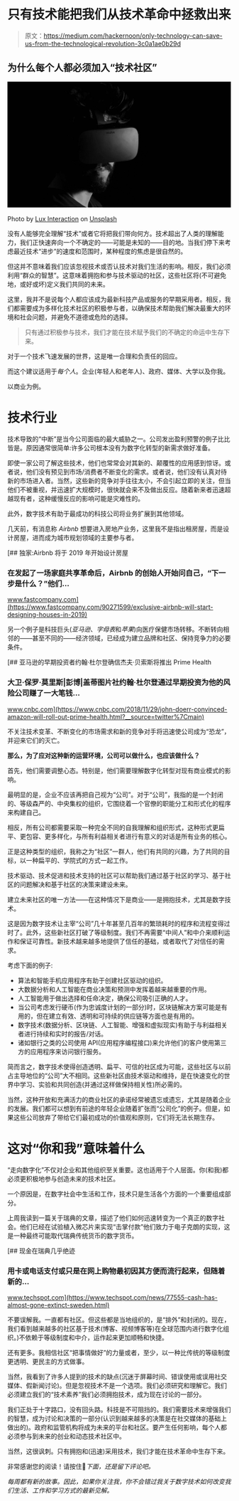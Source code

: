 # 只有技术能把我们从技术革命中拯救出来

> 原文：<https://medium.com/hackernoon/only-technology-can-save-us-from-the-technological-revolution-3c0a1ae0b29d>

## 为什么每个人都必须加入“技术社区”

![](img/9cd62903b8ebb0266d85db61dd68d6fe.png)

Photo by [Lux Interaction](https://unsplash.com/photos/xL3xDwWx7_s?utm_source=unsplash&utm_medium=referral&utm_content=creditCopyText) on [Unsplash](https://unsplash.com/search/photos/virtual?utm_source=unsplash&utm_medium=referral&utm_content=creditCopyText)

没有人能够完全理解“技术”或者它将把我们带向何方。技术超出了人类的理解能力，我们正快速奔向一个不确定的——可能是未知的——目的地。当我们停下来考虑最近技术“进步”的速度和范围时，某种程度的焦虑是很自然的。

但这并不意味着我们应该忽视技术或否认技术对我们生活的影响。相反，我们必须利用“群众的智慧”。这意味着拥抱和参与技术驱动的社区，这些社区将(不可避免地，或好或坏)定义我们共同的未来。

这里，我并不是说每个人都应该成为最新科技产品或服务的早期采用者。相反，我们都需要成为多样化技术社区的积极参与者，以确保技术帮助我们解决最重大的环境和社会问题，并避免不道德或危险的选择。

> 只有通过积极参与技术，我们才能在技术赋予我们的不确定的命运中生存下来。

对于一个技术飞速发展的世界，这是唯一合理和负责任的回应。

而这个建议适用于*每个人*。企业(年轻人和老年人)、政府、媒体、大学以及你我。

以商业为例。

# 技术行业

技术导致的“中断”是当今公司面临的最大威胁之一。公司发出盈利预警的例子比比皆是。原因通常很简单:许多公司根本没有为数字化转型的新需求做好准备。

即使一家公司了解这些技术，他们也常常会对其新的、颠覆性的应用感到惊讶。或者说，他们没有预见到市场/消费者不断变化的需求。或者说，他们没有认真对待新的市场进入者。当然，这些新的竞争对手往往太小，不会引起立即的关注，但当他们不被重视，并迅速扩大规模时，很快就会来不及做出反应。随着新来者迅速超越现有者，这种缓慢反应的影响可能是灾难性的。

此外，数字技术有助于最成功的科技公司将业务扩展到其他领域。

几天前，有消息称 *Airbnb* 想要进入房地产业务，这里我不是指出租房屋，而是设计房屋，进而成为城市规划领域的主要参与者。

[](https://www.fastcompany.com/90271599/exclusive-airbnb-will-start-designing-houses-in-2019) [## 独家:Airbnb 将于 2019 年开始设计房屋

### 在发起了一场家庭共享革命后，Airbnb 的创始人开始问自己，“下一步是什么？”他们…

www.fastcompany.com](https://www.fastcompany.com/90271599/exclusive-airbnb-will-start-designing-houses-in-2019) 

另一个例子是科技巨头(*亚马逊*、*字母表*和*苹果*)向医疗保健市场转移。不断转向相邻的——甚至不同的——经济领域，已经成为建立品牌和社区、保持竞争力的必要条件。

[](https://www.cnbc.com/2018/11/29/john-doerr-convinced-amazon-will-roll-out-prime-health.html?__source=twitter%7Cmain) [## 亚马逊的早期投资者约翰·杜尔登确信杰夫·贝索斯将推出 Prime Health

### 大卫·保罗·莫里斯|彭博|盖蒂图片社约翰·杜尔登通过早期投资为他的风险公司赚了一大笔钱…

www.cnbc.com](https://www.cnbc.com/2018/11/29/john-doerr-convinced-amazon-will-roll-out-prime-health.html?__source=twitter%7Cmain) 

不关注技术变革、不断变化的市场需求和新的竞争对手将迅速使公司成为“恐龙”，并迎来它们的灭亡。

**那么，为了应对这种新的运营环境，公司可以做什么，也应该做什么？**

首先，他们需要调整心态。特别是，他们需要理解数字化转型对现有商业模式的影响。

最明显的是，企业不应该再把自己视为“公司”。对于“公司”，我指的是一个封闭的、等级森严的、中央集权的组织，它围绕着一个官僚的职能分工和形式化的程序来构建自己。

相反，所有公司都需要采取一种完全不同的自我理解和组织形式，这种形式更扁平、更包容、更多样化，与所有利益相关者进行有意义的对话是所有业务的核心。

正是这种类型的组织，我称之为“社区”一群人，他们有共同的兴趣，为了共同的目标，以一种扁平的、学院式的方式一起工作。

技术驱动、技术促进和技术支持的社区可以帮助我们通过基于社区的学习、基于社区的问题解决和基于社区的决策来建设未来。

建立未来社区的唯一方法——在这种情况下是商业——是拥抱技术，尤其是数字技术。

这是因为数字技术让主宰“公司”几十年甚至几百年的繁琐耗时的程序和流程变得过时了。此外，这些新社区打破了等级制度。我们不再需要“中间人”和中介来顺利运作和保证可靠性。新技术越来越多地提供了信任的基础，或者取代了对信任的需求。

考虑下面的例子:

*   算法和智能手机应用程序有助于创建社区驱动的组织。
*   大数据分析和人工智能在商业决策和预测中发挥着越来越重要的作用。
*   人工智能用于做出选择和任命决定，确保公司吸引正确的人才。
*   当公司考虑发行硬币(作为忠诚度计划的一部分)时，区块链解决方案可能是有用的，但在建立有效、透明和可持续的供应链等方面也是有用的。
*   数字技术(数据分析、区块链、人工智能、增强和虚拟现实)有助于与利益相关者进行持续和实时的报告/对话。
*   诸如银行之类的公司使用 API(应用程序编程接口)来允许他们的客户使用第三方的应用程序来访问银行服务。

简而言之，数字技术使得创造透明、扁平、可信的社区成为可能，这些社区与以前占主导地位的“公司”大不相同。这些新社区由技术驱动和维持，是在快速变化的世界中学习、实验和共同创造(并通过这样做保持相关性)所必需的。

当然，这种开放和充满活力的商业社区的承诺经常被遗忘或遗忘，尤其是随着企业的发展。我们都可以想到有前途的年轻企业随着扩张而“公司化”的例子。但是，如果这些公司放弃了带给它们最初成功的价值观和原则，它们将无法长期生存。

# 这对“你和我”意味着什么

“走向数字化”不仅对企业和其他组织至关重要。这也适用于个人层面。你(和我)都必须更积极地参与创造未来的技术社区。

一个原因是，在数字社会中生活和工作，技术只是生活各个方面的一个重要组成部分。

上周我读到一篇关于瑞典的文章，描述了他们如何迅速转变为一个真正的数字社会。他们已经在试验植入微芯片来实现“击掌付款”他们致力于电子克朗的实现，这是一种最终可能取代瑞典传统货币的数字货币。

[](https://www.techspot.com/news/77555-cash-has-almost-gone-extinct-sweden.html) [## 现金在瑞典几乎绝迹

### 用卡或电话支付或只是在网上购物最初因其方便而流行起来，但随着新的…

www.techspot.com](https://www.techspot.com/news/77555-cash-has-almost-gone-extinct-sweden.html) 

不要误解我。一直都有社区。但这些都是当地组织的，是“排外”和封闭的。现在，我们看到越来越多的社区基于技术(博客、视频博客等)在全球范围内进行数字化组织。)不依赖于等级制度和中介，运作起来更加顺畅和快捷。

还有更多。我相信社区“把事情做好”的力量或者，至少，以一种比传统的等级制度更透明、更民主的方式做事。

当然，我看到了许多人提到的技术的缺点(沉迷于屏幕时间、错误使用或误用社交媒体、假新闻讨论)。但是忽视技术不是一个选项。我们必须研究和理解它。我们必须建立我们的“技术素养”我们必须拥抱技术，成为现在讨论的一部分。

我们正处于十字路口，没有回头路。科技是不可阻挡的。我们需要技术来增强我们的智慧，成为讨论和决策的一部分(认识到越来越多的决策是在社交媒体的基础上做出的)。政府和监管机构将成为未来的平台和社区。要产生任何影响，每个人都必须参与到未来的创业和动态技术社区中。

当然，这很讽刺。只有拥抱和(迅速)采用技术，我们才能在技术革命中生存下来。

非常感谢您的阅读！请按住👏*下面，还是留下评论吧。*

*每周都有新的故事。因此，如果你关注我，你不会错过我关于数字技术如何改变我们生活、工作和学习方式的最新见解。*
